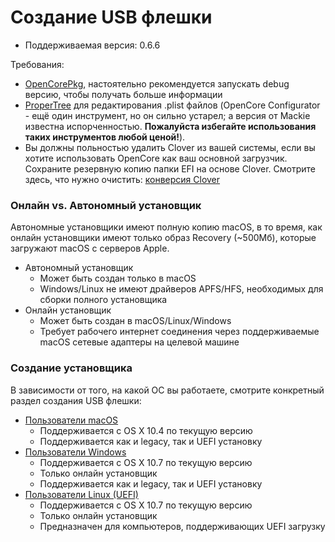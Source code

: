 # Создание USB флешки

* Поддерживаемая версия: 0.6.6

Требования:

* [OpenCorePkg](https://github.com/acidanthera/OpenCorePkg/releases), настоятельно рекомендуется запускать debug версию, чтобы получать больше информации
* [ProperTree](https://github.com/corpnewt/ProperTree) для редактирования .plist файлов (OpenCore Configurator - ещё один инструмент, но он сильно устарел; а версия от Mackie известна испорченностью. **Пожалуйста избегайте использования таких инструментов любой ценой!**).
* Вы должны польностью удалить Clover из вашей системы, если вы хотите использовать OpenCore как ваш основной загрузчик. Сохраните резервную копию папки EFI на основе Clover. Смотрите здесь, что нужно очистить: [конверсия Clover](https://github.com/dortania/OpenCore-Install-Guide/tree/master/clover-conversion)

### Онлайн vs. Автономный установщик

Автономные установщики имеют полную копию macOS, в то время, как онлайн установщики имеют только образ Recovery (~500Мб), которые загружают macOS с серверов Apple.

* Автономный установщик
  * Может быть создан только в macOS
  * Windows/Linux не имеют драйверов APFS/HFS, необходимых для сборки полного установщика
* Онлайн установщик
  * Может быть создан в macOS/Linux/Windows
  * Требует рабочего интернет соединения через поддерживаемые macOS сетевые адаптеры на целевой машине

### Создание установщика

В зависимости от того, на какой ОС вы работаете, смотрите конкретный раздел создания USB флешки:

* [Пользователи macOS](../installer-guide/mac-install.md)
  * Поддерживается с OS X 10.4 по текущую версию
  * Поддерживается как и legacy, так и UEFI установку
* [Пользователи Windows](../installer-guide/winblows-install.md)
  * Поддерживается с OS X 10.7 по текущую версию
  * Только онлайн установщик
  * Поддерживается как и legacy, так и UEFI установку
* [Пользователи Linux (UEFI)](../installer-guide/linux-install.md)
  * Поддерживается с OS X 10.7 по текущую версию
  * Только онлайн установщик
  * Предназначен для компьютеров, поддерживающих UEFI загрузку
